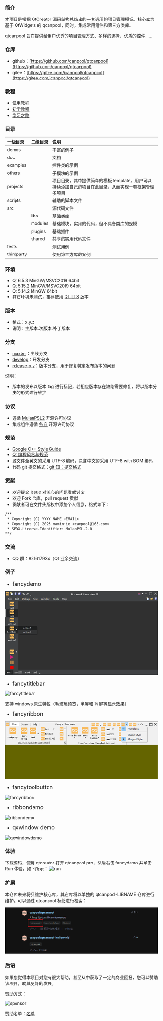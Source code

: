 ### 简介

本项目是根据 QtCreator 源码结构总结出的一套通用的项目管理模板。核心库为基于 QtWidgets 的 qcanpool，同时，集成常用组件和第三方类库。

qtcanpool 旨在提供给用户优秀的项目管理方式、多样的选择、优质的控件……

### 仓库

- github：[https://github.com/canpool/qtcanpool](https://github.com/canpool/qtcanpool)
- gitee：[https://gitee.com/icanpool/qtcanpool](https://gitee.com/icanpool/qtcanpool)

### 教程

- [使用教程](https://blog.csdn.net/canpool/category_10631139.html)
- [初学教程](https://blog.csdn.net/liang19890820/article/details/50277095)
- [学习之路](https://www.devbean.net/category/qt-study-road-2/)

### 目录

| 一级目录   | 二级目录 | 说明                                                                                                  |
| :--------- | :------- | :---------------------------------------------------------------------------------------------------- |
| demos      |          | 丰富的例子                                                                                            |
| doc        |          | 文档                                                                                                  |
| examples   |          | 控件类的示例                                                                                          |
| others     |          | 子模块的示例                                                                                          |
| projects   |          | 项目目录，其中提供简单的模板 template，用户可以持续添加自己的项目在此目录，从而实现一套框架管理多项目 |
| scripts    |          | 辅助的脚本文件                                                                                        |
| src        |          | 源代码文件                                                                                            |
|            | libs     | 基础类库                                                                                              |
|            | modules  | 基础模块，实用的代码，但不具备类库的规模                                                              |
|            | plugins  | 基础插件                                                                                              |
|            | shared   | 共享的实用代码文件                                                                                    |
| tests      |          | 测试用例                                                                                              |
| thirdparty |          | 使用第三方库的案例                                                                                    |

### 环境

- Qt 6.5.3 MinGW/MSVC2019 64bit
- Qt 5.15.2 MinGW/MSVC2019 64bit
- Qt 5.14.2 MinGW 64bit
- 其它环境未测试，推荐使用 [QT LTS](https://download.qt.io/official_releases/qt/) 版本

### 版本

- 格式：x.y.z
- 说明：主版本.次版本.补丁版本

### 分支

- [master](https://gitee.com/icanpool/qtcanpool/tree/master/)：主线分支
- [develop](https://gitee.com/icanpool/qtcanpool/tree/develop/)：开发分支
- [release-x.y]()：版本分支，用于修复特定发布版本的问题

说明：

- 版本的发布以版本 tag 进行标记，若相应版本存在缺陷需要修复，将以版本分支的形式进行维护

### 协议

- 遵循 [MulanPSL2](./LICENSE) 开源许可协议
- 集成组件遵循 [各自](./LICENSE.NOTES.md) 开源许可协议

### 规范

- [Google C++ Style Guide](http://google.github.io/styleguide/cppguide.html)
- [Qt 编程风格与规范](https://blog.csdn.net/qq_35488967/article/details/70055490)
- 源文件全英文的采用 UTF-8 编码，包含中文的采用 UTF-8 with BOM 编码
- 代码 git 提交格式：[git 知：提交格式](https://blog.csdn.net/canpool/article/details/126005367)

### 贡献

- 欢迎提交 issue 对关心的问题发起讨论
- 欢迎 Fork 仓库，pull request 贡献
- 贡献者可在文件头版权中添加个人信息，格式如下：

```
/**
 * Copyright (C) YYYY NAME <EMAIL>
 * Copyright (C) 2023 maminjie <canpool@163.com>
 * SPDX-License-Identifier: MulanPSL-2.0
**/
```

### 交流

- QQ 群：831617934（Qt 业余交流）

### 例子

- <font size=4>fancydemo</font>

![qcanpool](./doc/pics/fancydemo.png)

- <font size=4>fancytitlebar</font>

![fancytitlebar](./doc/pics/fancytitlebar.png)

支持 windows 原生特性（毛玻璃预览，半屏和 ¼ 屏等显示效果）

- <font size=4>fancyribbon</font>

![fancyribbon](./doc/pics/fancyribbon.png)

- <font size=4>fancytoolbutton</font>

![fancyribbon](./doc/pics/fancytoolbutton.png)

- <font size=4>ribbondemo</font>

![ribbondemo](./doc/pics/ribbondemo.gif#pic_center)

- <font size=4>qxwindow demo</font>

![qxwindowdemo](./doc/pics/qxwindowdemo.png)

### 体验

下载源码，使用 qtcreator 打开 qtcanpool.pro，然后右击 fancydemo 并单击 Run 体验，如下所示：
![run](./doc/pics/run.png)

### 扩展

本仓库未来将只维护核心库，其它库将以单独的 qtcanpool-LIBNAME 仓库进行维护。可以通过 qtcanpool 标签进行检索：

![extend](./doc/pics/extend.png)

### 后语

如果您觉得本项目对您有很大帮助，甚至从中获取了一定的商业回报，您可以赞助该项目，助其更好的发展。

赞助方式：

![sponsor](./doc/sponsor/sponsor.png)

赞助名单：[名单](./doc/sponsor/sponsor.md)
